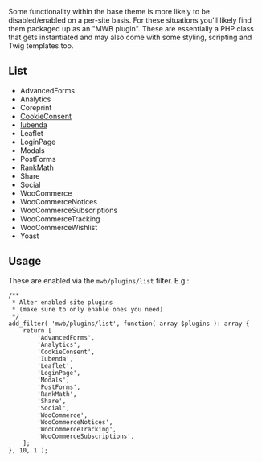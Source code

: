 Some functionality within the base theme is more likely to be disabled/enabled on a per-site basis. For these situations you'll likely find them packaged up as an "MWB plugin". These are essentially a PHP class that gets instantiated and may also come with some styling, scripting and Twig templates too.

## List
- AdvancedForms
- Analytics
- Coreprint 
- [CookieConsent](Plugins/CookieConsent)
- [Iubenda](Plugins/Iubenda)
- Leaflet
- LoginPage
- Modals
- PostForms
- RankMath
- Share
- Social
- WooCommerce
- WooCommerceNotices
- WooCommerceSubscriptions
- WooCommerceTracking
- WooCommerceWishlist
- Yoast

## Usage
These are enabled via the `mwb/plugins/list` filter. E.g.:

```
/**
 * Alter enabled site plugins
 * (make sure to only enable ones you need)
 */
add_filter( 'mwb/plugins/list', function( array $plugins ): array {
    return [
        'AdvancedForms',
        'Analytics',
        'CookieConsent',
        'Iubenda',
        'Leaflet',
        'LoginPage',
        'Modals',
        'PostForms',
        'RankMath',
        'Share',
        'Social',
        'WooCommerce',
        'WooCommerceNotices',
        'WooCommerceTracking',
        'WooCommerceSubscriptions',
    ];
}, 10, 1 );
```